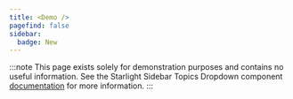 ```yaml
---
title: <Demo />
pagefind: false
sidebar:
  badge: New
---
```


:::note
This page exists solely for demonstration purposes and contains no useful information.
See the Starlight Sidebar Topics Dropdown component [documentation](/docs/getting-started/) for more information.
:::
